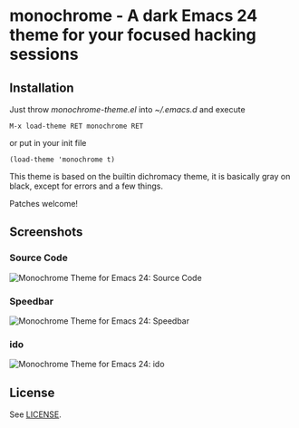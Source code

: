 # monochrome - A dark Emacs 24 theme for your focused hacking sessions

## Installation

Just throw _monochrome-theme.el_ into _~/.emacs.d_ and execute

    M-x load-theme RET monochrome RET

or put in your init file

    (load-theme 'monochrome t)

This theme is based on the builtin dichromacy theme, it is basically
gray on black, except for errors and a few things.

Patches welcome!

## Screenshots

### Source Code

![Monochrome Theme for Emacs 24: Source Code](http://raw.github.com/fxn/monochrome-theme.el/master/monochrome-theme.el.png)

### Speedbar

![Monochrome Theme for Emacs 24: Speedbar](http://raw.github.com/fxn/monochrome-theme.el/master/speedbar.png)

### ido

![Monochrome Theme for Emacs 24: ido](http://raw.github.com/fxn/monochrome-theme.el/master/ido.png)

## License

See [LICENSE](LICENSE).
